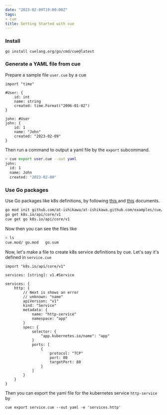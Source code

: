 ```yaml
---
date: "2023-02-09T19:00:00Z"
tags:
- cue
title: Getting Started with cue
---
```


### Install
```bash
go install cuelang.org/go/cmd/cue@latest
```

### Generate a YAML file from cue

Prepare a sample file `user.cue` by a cue

```cue
import "time"

#User: {
    id: int
    name: string
    created: time.Format("2006-01-02")
}

john: #User
john: {
    id: 1
    name: "John"
    created: "2023-02-09"
}
```

Then run a command to output a yaml file by the `export` subcommand.

```bash
> cue export user.cue --out yaml
john:
  id: 1
  name: John
  created: "2023-02-09"
```

### Use Go packages

Use Go packages like k8s definitions, by following [this ](https://cuelang.org/docs/integrations/go/) and [this](https://cuetorials.com/first-steps/import-configuration/) documents.

```bash
go mod init github.com/at-ishikawa/at-ishikawa.github.com/examples/cue/go
go get k8s.io/api/core/v1
cue get go k8s.io/api/core/v1
```

Now then you can see the files like
```bash
> ls
cue.mod/ go.mod   go.sum
```

Now, let's make a file to create k8s service definitions by cue.
Let's say it's defined in `service.cue`

```cue
import "k8s.io/api/core/v1"

services: [string]: v1.#Service

services: {
    http: {
        // Next is shows an error
        // unknown: "name"
        apiVersion: "v1"
        kind: "Service"
        metadata: {
            name: "http-service"
            namespace: "app"
        }
        spec: {
            selector: {
                "app.kubernetes.io/name": "app"
            }
            ports: [
                {
                    protocol: "TCP"
                    port: 80
                    targetPort: 80
                }
            ]
        }
    }
}
```

Then you can export the yaml file for the kubernetes service `http-service` by

```
cue export service.cue --out yaml -e 'services.http'
```

